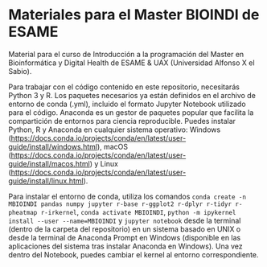 # Materiales para el Master BIOINDI de ESAME

Material para el curso de Introducción a la programación del Master en Bioinformática y Digital Health de ESAME & UAX (Universidad Alfonso X el Sabio).

Para trabajar con el código contenido en este repositorio, necesitarás Python 3 y R. Los paquetes necesarios ya están definidos en el archivo de entorno de conda (.yml), incluido el formato Jupyter Notebook utilizado para el código. Anaconda es un gestor de paquetes popular que facilita la compartición de entornos para ciencia reproducible. Puedes instalar Python, R y Anaconda en cualquier sistema operativo: Windows (https://docs.conda.io/projects/conda/en/latest/user-guide/install/windows.html), macOS (https://docs.conda.io/projects/conda/en/latest/user-guide/install/macos.html) y Linux (https://docs.conda.io/projects/conda/en/latest/user-guide/install/linux.html).

Para instalar el entorno de conda, utiliza los comandos `conda create -n MBIOINDI pandas numpy jupyter r-base r-ggplot2 r-dplyr r-tidyr r-pheatmap r-irkernel`,  `conda activate MBIOINDI`, `python -m ipykernel install --user --name=MBIOINDI` y `jupyter notebook` desde la terminal (dentro de la carpeta del repositorio) en un sistema basado en UNIX o desde la terminal de Anaconda Prompt en Windows (disponible en las aplicaciones del sistema tras instalar Anaconda en Windows). Una vez dentro del Notebook, puedes cambiar el kernel al entorno correspondiente.

